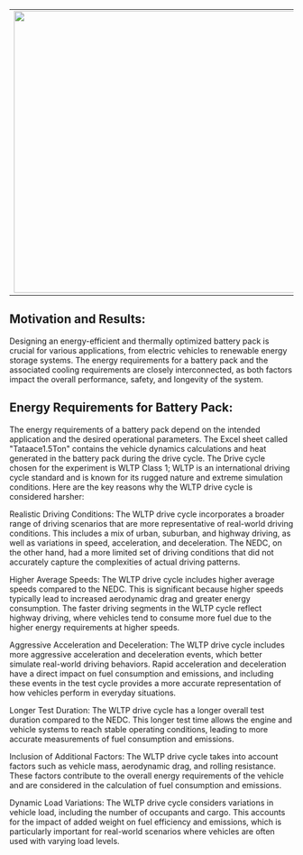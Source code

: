 <table>
<td><img src="https://x-engineer.org/wp-content/uploads/2018/11/Speed-profile-for-WLTC-Class-3-driving-cycle.png"  width=500 /></td>
<td><p><h1>EV-Battery energy requirements and heat dissipation requirements </h1></p>
<p> Improve range, performance, and battery life by designing a cooling algorithm that keep EV battery packs cool when they need it most.</p>
</table>

## Motivation and Results: 
Designing an energy-efficient and thermally optimized battery pack is crucial for various applications, from electric vehicles to renewable energy storage systems.
The energy requirements for a battery pack and the associated cooling requirements are closely interconnected, as both factors impact the overall performance, 
safety, and longevity of the system.

## Energy Requirements for Battery Pack:

The energy requirements of a battery pack depend on the intended application and the desired operational parameters. The Excel sheet called "Tataace1.5Ton" contains the vehicle dynamics calculations and heat generated in the battery pack during the drive cycle. The Drive cycle chosen for the experiment is WLTP Class 1; WLTP is an international driving cycle standard and is known for its rugged nature and extreme simulation conditions. 
Here are the key reasons why the WLTP drive cycle is considered harsher:

Realistic Driving Conditions: The WLTP drive cycle incorporates a broader range of driving scenarios that are more representative of real-world driving conditions. This includes a mix of urban, suburban, and highway driving, as well as variations in speed, acceleration, and deceleration. The NEDC, on the other hand, had a more limited set of driving conditions that did not accurately capture the complexities of actual driving patterns.

Higher Average Speeds: The WLTP drive cycle includes higher average speeds compared to the NEDC. This is significant because higher speeds typically lead to increased aerodynamic drag and greater energy consumption. The faster driving segments in the WLTP cycle reflect highway driving, where vehicles tend to consume more fuel due to the higher energy requirements at higher speeds.

Aggressive Acceleration and Deceleration: The WLTP drive cycle includes more aggressive acceleration and deceleration events, which better simulate real-world driving behaviors. Rapid acceleration and deceleration have a direct impact on fuel consumption and emissions, and including these events in the test cycle provides a more accurate representation of how vehicles perform in everyday situations.

Longer Test Duration: The WLTP drive cycle has a longer overall test duration compared to the NEDC. This longer test time allows the engine and vehicle systems to reach stable operating conditions, leading to more accurate measurements of fuel consumption and emissions.

Inclusion of Additional Factors: The WLTP drive cycle takes into account factors such as vehicle mass, aerodynamic drag, and rolling resistance. These factors contribute to the overall energy requirements of the vehicle and are considered in the calculation of fuel consumption and emissions.

Dynamic Load Variations: The WLTP drive cycle considers variations in vehicle load, including the number of occupants and cargo. This accounts for the impact of added weight on fuel efficiency and emissions, which is particularly important for real-world scenarios where vehicles are often used with varying load levels.

